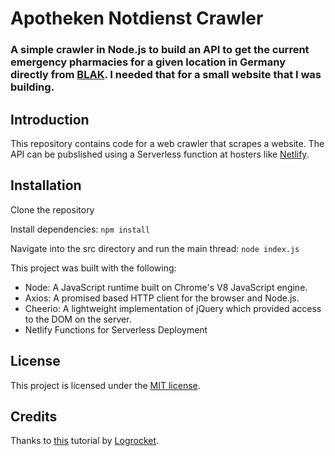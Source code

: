 # Apotheken Notdienst Crawler

### A simple crawler in Node.js to build an API to get the current emergency pharmacies for a given location in Germany directly from [BLAK](http://www.lak-bayern.notdienst-portal.de/blakportal/). I needed that for a small website that I was building.

## Introduction

This repository contains code for a web crawler that scrapes a website. The API can be pubslished using a Serverless function at hosters like [Netlify](https://netlify.com).

## Installation

Clone the repository

Install dependencies: `npm install`

Navigate into the src directory and run the main thread: `node index.js`

This project was built with the following:

- Node: A JavaScript runtime built on Chrome's V8 JavaScript engine.
- Axios: A promised based HTTP client for the browser and Node.js.
- Cheerio: A lightweight implementation of jQuery which provided access to the DOM on the server.
- Netlify Functions for Serverless Deployment

## License

This project is licensed under the [MIT license](https://opensource.org/licenses/MIT).

## Credits

Thanks to [this](https://blog.logrocket.com/how-to-build-a-web-crawler-with-node/) tutorial by [Logrocket](https://logrocket.com).
